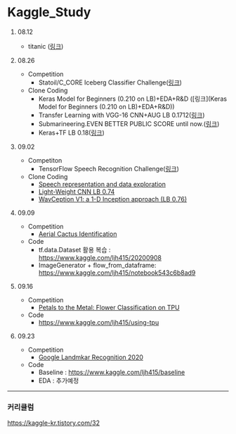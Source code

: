 # Kaggle_Study

1. 08.12
   - titanic ([링크](https://www.kaggle.com/c/titanic))
2. 08.26
   - Competition
     - Statoil/C_CORE Iceberg Classifier Challenge([링크](https://www.kaggle.com/c/statoil-iceberg-classifier-challenge))
   - Clone Coding
     - Keras Model for Beginners (0.210 on LB)+EDA+R&D ([링크](Keras Model for Beginners (0.210 on LB)+EDA+R&D))
     - Transfer Learning with VGG-16 CNN+AUG LB 0.1712([링크](https://www.kaggle.com/devm2024/transfer-learning-with-vgg-16-cnn-aug-lb-0-1712))
     - Submarineering.EVEN BETTER PUBLIC SCORE until now.([링크](https://www.kaggle.com/submarineering/submarineering-even-better-public-score-until-now))
     - Keras+TF LB 0.18([링크](https://www.kaggle.com/wvadim/keras-tf-lb-0-18))

3. 09.02
   - Competiton
     - TensorFlow Speech Recognition Challenge([링크](https://www.kaggle.com/c/tensorflow-speech-recognition-challenge))
   - Clone Coding
     - [Speech representation and data exploration](https://www.kaggle.com/davids1992/speech-representation-and-data-exploration)
     - [Light-Weight CNN LB 0.74](https://www.kaggle.com/alphasis/light-weight-cnn-lb-0-74)
     - [WavCeption V1: a 1-D Inception approach (LB 0.76)](https://www.kaggle.com/ivallesp/wavception-v1-a-1-d-inception-approach-lb-0-76)

4. 09.09
   - Competition
     - [Aerial Cactus Identification](https://www.kaggle.com/c/aerial-cactus-identification)
   - Code
     - tf.data.Dataset 활용 복습 : https://www.kaggle.com/ljh415/20200908
     - ImageGenerator + flow_from_dataframe: https://www.kaggle.com/ljh415/notebook543c6b8ad9
     
5. 09.16
   - Competition
      - [Petals to the Metal: Flower Classification on TPU](https://www.kaggle.com/c/tpu-getting-started)
   - Code
      - https://www.kaggle.com/ljh415/using-tpu

6. 09.23
   - Competition
      - [Google Landmkar Recognition 2020](https://www.kaggle.com/c/landmark-recognition-2020)
   - Code
      - Baseline : https://www.kaggle.com/ljh415/baseline
      - EDA : 추가예정

---

### 커리큘럼

https://kaggle-kr.tistory.com/32
